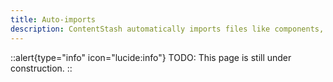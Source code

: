 ```yaml
---
title: Auto-imports
description: ContentStash automatically imports files like components, composables, helpers and Vue.js APIs.
---
```


::alert{type="info" icon="lucide:info"}
TODO: This page is still under construction.
::
